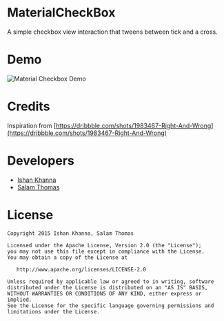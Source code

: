 # MaterialCheckBox

A simple checkbox view interaction that tweens between tick and a cross.

# Demo
![Material Checkbox Demo](https://raw.githubusercontent.com/ishan1604/MaterialCheckBox/master/demo/materialcheckbox-demo.gif)

# Credits

Inspiration from [https://dribbble.com/shots/1983467-Right-And-Wrong](https://dribbble.com/shots/1983467-Right-And-Wrong)

# Developers

* [Ishan Khanna](https://github.com/ishan1604)
* [Salam Thomas](https://github.com/salamthomas)

# License

```
Copyright 2015 Ishan Khanna, Salam Thomas

Licensed under the Apache License, Version 2.0 (the "License");
you may not use this file except in compliance with the License.
You may obtain a copy of the License at

   http://www.apache.org/licenses/LICENSE-2.0

Unless required by applicable law or agreed to in writing, software
distributed under the License is distributed on an "AS IS" BASIS,
WITHOUT WARRANTIES OR CONDITIONS OF ANY KIND, either express or implied.
See the License for the specific language governing permissions and
limitations under the License.

```
